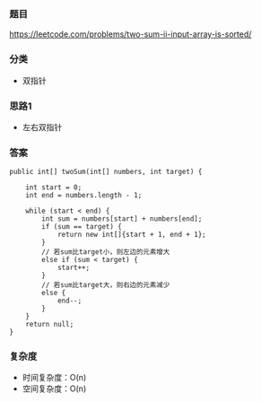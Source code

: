 ### 题目
https://leetcode.com/problems/two-sum-ii-input-array-is-sorted/

### 分类
* 双指针

### 思路1
* 左右双指针

### 答案
```
public int[] twoSum(int[] numbers, int target) {
    
    int start = 0;
    int end = numbers.length - 1;
    
    while (start < end) {
        int sum = numbers[start] + numbers[end];
        if (sum == target) {
            return new int[]{start + 1, end + 1};
        }
        // 若sum比target小，则左边的元素增大
        else if (sum < target) {
            start++;
        }
        // 若sum比target大，则右边的元素减少
        else {
            end--;
        }
    }
    return null;
}
```

### 复杂度
* 时间复杂度：O(n)
* 空间复杂度：O(n)
